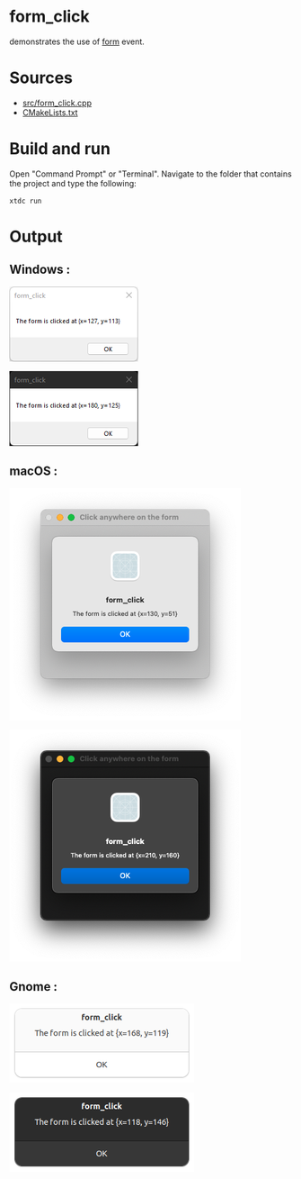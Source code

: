 # form_click

demonstrates the use of [form](https://gammasoft71.github.io/xtd/reference_guides/latest/group__events.html#gafbf4f123f0b8b904992f3476a1b12b3d) event.

# Sources

* [src/form_click.cpp](src/form_click.cpp)
* [CMakeLists.txt](CMakeLists.txt)

# Build and run

Open "Command Prompt" or "Terminal". Navigate to the folder that contains the project and type the following:

```shell
xtdc run
```

# Output

## Windows :

![Screenshot](../../../../docs/pictures/examples/form_click_w.png)

![Screenshot](../../../../docs/pictures/examples/form_click_wd.png)

## macOS :

![Screenshot](../../../../docs/pictures/examples/form_click_m.png)

![Screenshot](../../../../docs/pictures/examples/form_click_md.png)

## Gnome :

![Screenshot](../../../../docs/pictures/examples/form_click_g.png)

![Screenshot](../../../../docs/pictures/examples/form_click_gd.png)
